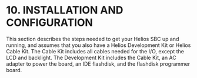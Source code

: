 # 10. INSTALLATION AND CONFIGURATION

This section describes the steps needed to get your Helios SBC up and running, and assumes that you also have a Helios Development Kit or Helios Cable Kit. The Cable Kit includes all cables needed for the I/O, except the LCD and backlight. The Development Kit includes the Cable Kit, an AC adapter to power the board, an IDE flashdisk, and the flashdisk programmer board.
